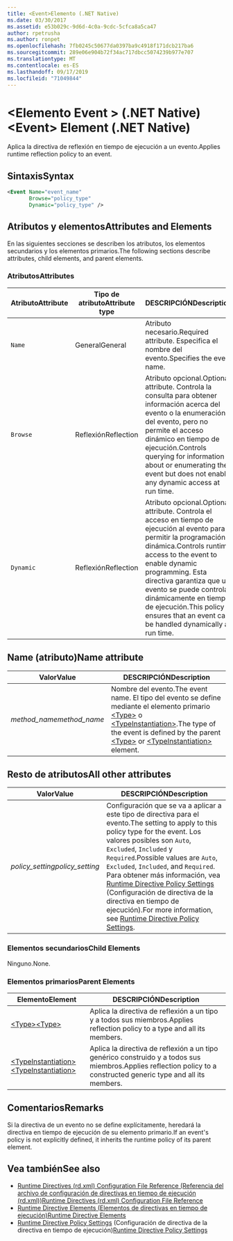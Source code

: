 ```yaml
---
title: <Event>Elemento (.NET Native)
ms.date: 03/30/2017
ms.assetid: e53b029c-9d6d-4c0a-9cdc-5cfca8a5ca47
author: rpetrusha
ms.author: ronpet
ms.openlocfilehash: 7fb0245c50677da0397ba9c4918f171dcb217ba6
ms.sourcegitcommit: 289e06e904b72f34ac717dbcc5074239b977e707
ms.translationtype: MT
ms.contentlocale: es-ES
ms.lasthandoff: 09/17/2019
ms.locfileid: "71049844"
---
```

# <a name="event-element-net-native"></a><span data-ttu-id="c85b7-102">\<Elemento Event > (.NET Native)</span><span class="sxs-lookup"><span data-stu-id="c85b7-102">\<Event> Element (.NET Native)</span></span>
<span data-ttu-id="c85b7-103">Aplica la directiva de reflexión en tiempo de ejecución a un evento.</span><span class="sxs-lookup"><span data-stu-id="c85b7-103">Applies runtime reflection policy to an event.</span></span>  
  
## <a name="syntax"></a><span data-ttu-id="c85b7-104">Sintaxis</span><span class="sxs-lookup"><span data-stu-id="c85b7-104">Syntax</span></span>  
  
```xml  
<Event Name="event_name"   
       Browse="policy_type"   
       Dynamic="policy_type" />  
```  
  
## <a name="attributes-and-elements"></a><span data-ttu-id="c85b7-105">Atributos y elementos</span><span class="sxs-lookup"><span data-stu-id="c85b7-105">Attributes and Elements</span></span>  
 <span data-ttu-id="c85b7-106">En las siguientes secciones se describen los atributos, los elementos secundarios y los elementos primarios.</span><span class="sxs-lookup"><span data-stu-id="c85b7-106">The following sections describe attributes, child elements, and parent elements.</span></span>  
  
### <a name="attributes"></a><span data-ttu-id="c85b7-107">Atributos</span><span class="sxs-lookup"><span data-stu-id="c85b7-107">Attributes</span></span>  
  
|<span data-ttu-id="c85b7-108">Atributo</span><span class="sxs-lookup"><span data-stu-id="c85b7-108">Attribute</span></span>|<span data-ttu-id="c85b7-109">Tipo de atributo</span><span class="sxs-lookup"><span data-stu-id="c85b7-109">Attribute type</span></span>|<span data-ttu-id="c85b7-110">DESCRIPCIÓN</span><span class="sxs-lookup"><span data-stu-id="c85b7-110">Description</span></span>|  
|---------------|--------------------|-----------------|  
|`Name`|<span data-ttu-id="c85b7-111">General</span><span class="sxs-lookup"><span data-stu-id="c85b7-111">General</span></span>|<span data-ttu-id="c85b7-112">Atributo necesario.</span><span class="sxs-lookup"><span data-stu-id="c85b7-112">Required attribute.</span></span> <span data-ttu-id="c85b7-113">Especifica el nombre del evento.</span><span class="sxs-lookup"><span data-stu-id="c85b7-113">Specifies the event name.</span></span>|  
|`Browse`|<span data-ttu-id="c85b7-114">Reflexión</span><span class="sxs-lookup"><span data-stu-id="c85b7-114">Reflection</span></span>|<span data-ttu-id="c85b7-115">Atributo opcional.</span><span class="sxs-lookup"><span data-stu-id="c85b7-115">Optional attribute.</span></span> <span data-ttu-id="c85b7-116">Controla la consulta para obtener información acerca del evento o la enumeración del evento, pero no permite el acceso dinámico en tiempo de ejecución.</span><span class="sxs-lookup"><span data-stu-id="c85b7-116">Controls querying for information about or enumerating the event but does not enable any dynamic access at run time.</span></span>|  
|`Dynamic`|<span data-ttu-id="c85b7-117">Reflexión</span><span class="sxs-lookup"><span data-stu-id="c85b7-117">Reflection</span></span>|<span data-ttu-id="c85b7-118">Atributo opcional.</span><span class="sxs-lookup"><span data-stu-id="c85b7-118">Optional attribute.</span></span> <span data-ttu-id="c85b7-119">Controla el acceso en tiempo de ejecución al evento para permitir la programación dinámica.</span><span class="sxs-lookup"><span data-stu-id="c85b7-119">Controls runtime access to the event to enable dynamic programming.</span></span> <span data-ttu-id="c85b7-120">Esta directiva garantiza que un evento se puede controlar dinámicamente en tiempo de ejecución.</span><span class="sxs-lookup"><span data-stu-id="c85b7-120">This policy ensures that an event can be handled dynamically at run time.</span></span>|  
  
## <a name="name-attribute"></a><span data-ttu-id="c85b7-121">Name (atributo)</span><span class="sxs-lookup"><span data-stu-id="c85b7-121">Name attribute</span></span>  
  
|<span data-ttu-id="c85b7-122">Valor</span><span class="sxs-lookup"><span data-stu-id="c85b7-122">Value</span></span>|<span data-ttu-id="c85b7-123">DESCRIPCIÓN</span><span class="sxs-lookup"><span data-stu-id="c85b7-123">Description</span></span>|  
|-----------|-----------------|  
|<span data-ttu-id="c85b7-124">*method_name*</span><span class="sxs-lookup"><span data-stu-id="c85b7-124">*method_name*</span></span>|<span data-ttu-id="c85b7-125">Nombre del evento.</span><span class="sxs-lookup"><span data-stu-id="c85b7-125">The event name.</span></span> <span data-ttu-id="c85b7-126">El tipo del evento se define mediante el elemento primario [\<Type>](type-element-net-native.md) o [\<TypeInstantiation>](typeinstantiation-element-net-native.md).</span><span class="sxs-lookup"><span data-stu-id="c85b7-126">The type of the event is defined by the parent [\<Type>](type-element-net-native.md) or [\<TypeInstantiation>](typeinstantiation-element-net-native.md) element.</span></span>|  
  
## <a name="all-other-attributes"></a><span data-ttu-id="c85b7-127">Resto de atributos</span><span class="sxs-lookup"><span data-stu-id="c85b7-127">All other attributes</span></span>  
  
|<span data-ttu-id="c85b7-128">Valor</span><span class="sxs-lookup"><span data-stu-id="c85b7-128">Value</span></span>|<span data-ttu-id="c85b7-129">DESCRIPCIÓN</span><span class="sxs-lookup"><span data-stu-id="c85b7-129">Description</span></span>|  
|-----------|-----------------|  
|<span data-ttu-id="c85b7-130">*policy_setting*</span><span class="sxs-lookup"><span data-stu-id="c85b7-130">*policy_setting*</span></span>|<span data-ttu-id="c85b7-131">Configuración que se va a aplicar a este tipo de directiva para el evento.</span><span class="sxs-lookup"><span data-stu-id="c85b7-131">The setting to apply to this policy type for the event.</span></span> <span data-ttu-id="c85b7-132">Los valores posibles son `Auto`, `Excluded`, `Included` y `Required`.</span><span class="sxs-lookup"><span data-stu-id="c85b7-132">Possible values are `Auto`, `Excluded`, `Included`, and `Required`.</span></span> <span data-ttu-id="c85b7-133">Para obtener más información, vea [Runtime Directive Policy Settings](runtime-directive-policy-settings.md) (Configuración de directiva de la directiva en tiempo de ejecución).</span><span class="sxs-lookup"><span data-stu-id="c85b7-133">For more information, see [Runtime Directive Policy Settings](runtime-directive-policy-settings.md).</span></span>|  
  
### <a name="child-elements"></a><span data-ttu-id="c85b7-134">Elementos secundarios</span><span class="sxs-lookup"><span data-stu-id="c85b7-134">Child Elements</span></span>  
 <span data-ttu-id="c85b7-135">Ninguno.</span><span class="sxs-lookup"><span data-stu-id="c85b7-135">None.</span></span>  
  
### <a name="parent-elements"></a><span data-ttu-id="c85b7-136">Elementos primarios</span><span class="sxs-lookup"><span data-stu-id="c85b7-136">Parent Elements</span></span>  
  
|<span data-ttu-id="c85b7-137">Elemento</span><span class="sxs-lookup"><span data-stu-id="c85b7-137">Element</span></span>|<span data-ttu-id="c85b7-138">DESCRIPCIÓN</span><span class="sxs-lookup"><span data-stu-id="c85b7-138">Description</span></span>|  
|-------------|-----------------|  
|[<span data-ttu-id="c85b7-139">\<Type></span><span class="sxs-lookup"><span data-stu-id="c85b7-139">\<Type></span></span>](type-element-net-native.md)|<span data-ttu-id="c85b7-140">Aplica la directiva de reflexión a un tipo y a todos sus miembros.</span><span class="sxs-lookup"><span data-stu-id="c85b7-140">Applies reflection policy to a type and all its members.</span></span>|  
|[<span data-ttu-id="c85b7-141">\<TypeInstantiation></span><span class="sxs-lookup"><span data-stu-id="c85b7-141">\<TypeInstantiation></span></span>](typeinstantiation-element-net-native.md)|<span data-ttu-id="c85b7-142">Aplica la directiva de reflexión a un tipo genérico construido y a todos sus miembros.</span><span class="sxs-lookup"><span data-stu-id="c85b7-142">Applies reflection policy to a constructed generic type and all its members.</span></span>|  
  
## <a name="remarks"></a><span data-ttu-id="c85b7-143">Comentarios</span><span class="sxs-lookup"><span data-stu-id="c85b7-143">Remarks</span></span>  
 <span data-ttu-id="c85b7-144">Si la directiva de un evento no se define explícitamente, heredará la directiva en tiempo de ejecución de su elemento primario.</span><span class="sxs-lookup"><span data-stu-id="c85b7-144">If an event's policy is not explicitly defined, it inherits the runtime policy of its parent element.</span></span>  
  
## <a name="see-also"></a><span data-ttu-id="c85b7-145">Vea también</span><span class="sxs-lookup"><span data-stu-id="c85b7-145">See also</span></span>

- [<span data-ttu-id="c85b7-146">Runtime Directives (rd.xml) Configuration File Reference (Referencia del archivo de configuración de directivas en tiempo de ejecución (rd.xml))</span><span class="sxs-lookup"><span data-stu-id="c85b7-146">Runtime Directives (rd.xml) Configuration File Reference</span></span>](runtime-directives-rd-xml-configuration-file-reference.md)
- [<span data-ttu-id="c85b7-147">Runtime Directive Elements (Elementos de directivas en tiempo de ejecución)</span><span class="sxs-lookup"><span data-stu-id="c85b7-147">Runtime Directive Elements</span></span>](runtime-directive-elements.md)
- <span data-ttu-id="c85b7-148">[Runtime Directive Policy Settings](runtime-directive-policy-settings.md) (Configuración de directiva de la directiva en tiempo de ejecución)</span><span class="sxs-lookup"><span data-stu-id="c85b7-148">[Runtime Directive Policy Settings](runtime-directive-policy-settings.md)</span></span>
